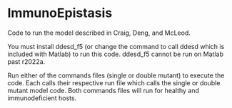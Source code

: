 # ImmunoEpistasis
Code to run the model described in Craig, Deng, and McLeod.

You must install ddesd_f5 (or change the command to call ddesd which is included with Matlab) to run this code. ddesd_f5 cannot be run on Matlab past r2022a.

Run either of the commands files (single or double mutant) to execute the code. Each calls their respective run file which calls the single or double mutant model code. 
Both commands files will run for healthy and immunodeficient hosts.
